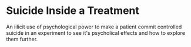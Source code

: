 # Suicide Inside a Treatment

An iilicit use of psychological power to make a patient commit controlled suicide in an experiment to see it's psycholical effects and how to explore them further.

